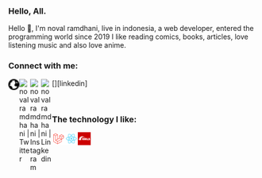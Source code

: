 ### Hello, All.

Hello 👋, I'm noval ramdhani, live in indonesia, a web developer, entered the programming world since 2019 I like reading comics, books, articles, love listening music and also love anime.

### Connect with me:

[<img align="left" alt="novalramdhani.github.io" width="22px" src="https://raw.githubusercontent.com/iconic/open-iconic/master/svg/globe.svg" />][website]
[<img align="left" alt="novalramdhani | Twitter" width="22px" src="https://cdn.jsdelivr.net/npm/simple-icons@v3/icons/twitter.svg" />][twitter]
[<img align="left" alt="novalramdhani | Instagram" width="22px" src="https://cdn.jsdelivr.net/npm/simple-icons@v3/icons/instagram.svg" />][instagram]
[<img align="left" alt="novalramdhani | Linkedin" width="22px" src="https://cdn.jsdelivr.net/npm/simple-icons@v3/icons/linkedin.svg" />][linkedin]


<br />

### The technology I like:

<img align="left" title="Laravel" alt="Laravel" width="26px" src="https://raw.githubusercontent.com/github/explore/56a826d05cf762b2b50ecbe7d492a839b04f3fbf/topics/laravel/laravel.png" />
<img align="left" title="ReactJs" alt="ReactJs" width="26px" src="https://raw.githubusercontent.com/github/explore/56a826d05cf762b2b50ecbe7d492a839b04f3fbf/topics/react/react.png" />
<img align="left" title="Ruby On Rails" alt="Ruby On Rails" width="26px" src="https://raw.githubusercontent.com/github/explore/56a826d05cf762b2b50ecbe7d492a839b04f3fbf/topics/rails/rails.png" />

[website]: https://www.novalramdhani.github.io
[twitter]: https://twitter.com/codewithval
[instagram]: https://www.instagram.com/kyotohka
